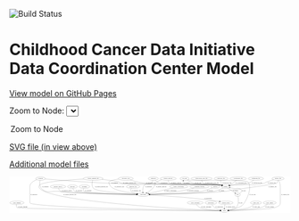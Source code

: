 <link rel='stylesheet' href="assets/style.css">
<link rel='stylesheet' href="https://unpkg.com/leaflet@1.5.1/dist/leaflet.css" integrity="sha512-xwE/Az9zrjBIphAcBb3F6JVqxf46+CDLwfLMHloNu6KEQCAWi6HcDUbeOfBIptF7tcCzusKFjFw2yuvEpDL9wQ==" crossorigin="">
<script type="text/javascript" src="https://code.jquery.com/jquery-3.2.1.min.js"></script>
<script type="text/javascript"  src="https://unpkg.com/leaflet@1.5.1/dist/leaflet.js"></script>
<script type="text/javascript" src="assets/actions.js"></script>

![Build Status](https://github.com/CBIIT/ccdi-dcc-model/actions/workflows/model-test-and-deploy.yml/badge.svg)

# Childhood Cancer Data Initiative Data Coordination Center Model

[View model on GitHub Pages](https://cbiit.github.io/ccdi-dcc-model/)



Zoom to Node: <select id="node_select">
  <option value="">Zoom to Node</option>
</select>
<div id="model"></div>

<p>
<a href="./model-desc/ccdi-dcc-model.svg">SVG file (in view above)</a>
<p>
<a href="./model-desc">Additional model files</a>
<div id='graph' style='display:off;'>
<svg width="3028pt" height="392pt"
 viewBox="0.00 0.00 3028.34 392.00" xmlns="http://www.w3.org/2000/svg" xmlns:xlink="http://www.w3.org/1999/xlink">
<g id="graph0" class="graph" transform="scale(1 1) rotate(0) translate(4 388)">
<title>Perl</title>
<polygon fill="#ffffff" stroke="transparent" points="-4,4 -4,-388 3024.3431,-388 3024.3431,4 -4,4"/>
<!-- treatment -->
<g id="node1" class="node">
<title>treatment</title>
<ellipse fill="none" stroke="#000000" cx="804.3431" cy="-279" rx="57.6901" ry="18"/>
<text text-anchor="middle" x="804.3431" y="-275.3" font-family="Times,serif" font-size="14.00" fill="#000000">treatment</text>
</g>
<!-- participant -->
<g id="node23" class="node">
<title>participant</title>
<ellipse fill="none" stroke="#000000" cx="1437.3431" cy="-192" rx="62.2891" ry="18"/>
<text text-anchor="middle" x="1437.3431" y="-188.3" font-family="Times,serif" font-size="14.00" fill="#000000">participant</text>
</g>
<!-- treatment&#45;&gt;participant -->
<g id="edge11" class="edge">
<title>treatment&#45;&gt;participant</title>
<path fill="none" stroke="#000000" d="M795.7938,-260.7144C792.1071,-249.8442 790.2592,-236.5521 798.3431,-228 817.5285,-207.7034 1200.8317,-197.0806 1364.3951,-193.4571"/>
<polygon fill="#000000" stroke="#000000" points="1364.9237,-196.9465 1374.8448,-193.2285 1364.7706,-189.9481 1364.9237,-196.9465"/>
<text text-anchor="middle" x="845.3431" y="-231.8" font-family="Times,serif" font-size="14.00" fill="#000000">of_treatment</text>
</g>
<!-- diagnosis -->
<g id="node2" class="node">
<title>diagnosis</title>
<ellipse fill="none" stroke="#000000" cx="1546.3431" cy="-366" rx="54.6905" ry="18"/>
<text text-anchor="middle" x="1546.3431" y="-362.3" font-family="Times,serif" font-size="14.00" fill="#000000">diagnosis</text>
</g>
<!-- sample -->
<g id="node7" class="node">
<title>sample</title>
<ellipse fill="none" stroke="#000000" cx="2324.3431" cy="-279" rx="44.393" ry="18"/>
<text text-anchor="middle" x="2324.3431" y="-275.3" font-family="Times,serif" font-size="14.00" fill="#000000">sample</text>
</g>
<!-- diagnosis&#45;&gt;sample -->
<g id="edge6" class="edge">
<title>diagnosis&#45;&gt;sample</title>
<path fill="none" stroke="#000000" d="M1564.1849,-348.7612C1577.8128,-336.821 1597.7088,-321.8822 1618.3431,-315 1687.1975,-292.035 2199.9002,-309.8145 2271.3431,-297 2275.0525,-296.3347 2278.8544,-295.4578 2282.6355,-294.4488"/>
<polygon fill="#000000" stroke="#000000" points="2283.9228,-297.718 2292.5183,-291.5238 2281.9361,-291.0058 2283.9228,-297.718"/>
<text text-anchor="middle" x="1662.8431" y="-318.8" font-family="Times,serif" font-size="14.00" fill="#000000">of_diagnosis</text>
</g>
<!-- diagnosis&#45;&gt;participant -->
<g id="edge5" class="edge">
<title>diagnosis&#45;&gt;participant</title>
<path fill="none" stroke="#000000" d="M1542.4561,-347.9776C1539.1643,-336.9275 1533.3308,-323.3453 1523.3431,-315 1498.0313,-293.8503 1473.3197,-321.5974 1451.3431,-297 1432.8547,-276.3067 1431.2973,-243.5291 1433.1351,-220.1017"/>
<polygon fill="#000000" stroke="#000000" points="1436.625,-220.3791 1434.1698,-210.0727 1429.662,-219.6606 1436.625,-220.3791"/>
<text text-anchor="middle" x="1495.8431" y="-275.3" font-family="Times,serif" font-size="14.00" fill="#000000">of_diagnosis</text>
</g>
<!-- study_funding -->
<g id="node3" class="node">
<title>study_funding</title>
<ellipse fill="none" stroke="#000000" cx="77.3431" cy="-105" rx="77.1866" ry="18"/>
<text text-anchor="middle" x="77.3431" y="-101.3" font-family="Times,serif" font-size="14.00" fill="#000000">study_funding</text>
</g>
<!-- study -->
<g id="node12" class="node">
<title>study</title>
<ellipse fill="none" stroke="#000000" cx="2312.3431" cy="-18" rx="36.2938" ry="18"/>
<text text-anchor="middle" x="2312.3431" y="-14.3" font-family="Times,serif" font-size="14.00" fill="#000000">study</text>
</g>
<!-- study_funding&#45;&gt;study -->
<g id="edge25" class="edge">
<title>study_funding&#45;&gt;study</title>
<path fill="none" stroke="#000000" d="M72.0809,-86.9988C70.0574,-75.9572 69.9374,-62.3765 78.3431,-54 98.4218,-33.9913 1945.8606,-20.4983 2265.4904,-18.3127"/>
<polygon fill="#000000" stroke="#000000" points="2265.8093,-21.8107 2275.7852,-18.2426 2265.7616,-14.8108 2265.8093,-21.8107"/>
<text text-anchor="middle" x="140.3431" y="-57.8" font-family="Times,serif" font-size="14.00" fill="#000000">of_study_funding</text>
</g>
<!-- sequencing_file -->
<g id="node4" class="node">
<title>sequencing_file</title>
<ellipse fill="none" stroke="#000000" cx="2651.3431" cy="-366" rx="83.3857" ry="18"/>
<text text-anchor="middle" x="2651.3431" y="-362.3" font-family="Times,serif" font-size="14.00" fill="#000000">sequencing_file</text>
</g>
<!-- sequencing_file&#45;&gt;sample -->
<g id="edge30" class="edge">
<title>sequencing_file&#45;&gt;sample</title>
<path fill="none" stroke="#000000" d="M2628.2104,-348.5777C2611.6118,-337.0353 2588.224,-322.6579 2565.3431,-315 2496.6455,-292.008 2474.7743,-309.0662 2403.3431,-297 2393.1485,-295.2779 2382.2957,-293.0609 2372.003,-290.7751"/>
<polygon fill="#000000" stroke="#000000" points="2372.4699,-287.2919 2361.9422,-288.4822 2370.9144,-294.1169 2372.4699,-287.2919"/>
<text text-anchor="middle" x="2663.8431" y="-318.8" font-family="Times,serif" font-size="14.00" fill="#000000">of_sequencing_file</text>
</g>
<!-- family_relationship -->
<g id="node5" class="node">
<title>family_relationship</title>
<ellipse fill="none" stroke="#000000" cx="1820.3431" cy="-279" rx="100.1823" ry="18"/>
<text text-anchor="middle" x="1820.3431" y="-275.3" font-family="Times,serif" font-size="14.00" fill="#000000">family_relationship</text>
</g>
<!-- family_relationship&#45;&gt;participant -->
<g id="edge27" class="edge">
<title>family_relationship&#45;&gt;participant</title>
<path fill="none" stroke="#000000" d="M1757.9552,-264.8283C1685.7287,-248.4218 1567.6363,-221.5966 1496.7162,-205.4868"/>
<polygon fill="#000000" stroke="#000000" points="1497.1328,-201.9924 1486.6059,-203.1902 1495.5822,-208.8185 1497.1328,-201.9924"/>
<text text-anchor="middle" x="1730.8431" y="-231.8" font-family="Times,serif" font-size="14.00" fill="#000000">of_family_relationship</text>
</g>
<!-- genetic_analysis -->
<g id="node6" class="node">
<title>genetic_analysis</title>
<ellipse fill="none" stroke="#000000" cx="1706.3431" cy="-366" rx="87.9851" ry="18"/>
<text text-anchor="middle" x="1706.3431" y="-362.3" font-family="Times,serif" font-size="14.00" fill="#000000">genetic_analysis</text>
</g>
<!-- genetic_analysis&#45;&gt;sample -->
<g id="edge9" class="edge">
<title>genetic_analysis&#45;&gt;sample</title>
<path fill="none" stroke="#000000" d="M1706.9703,-347.9207C1708.407,-336.5518 1712.2946,-322.6355 1722.3431,-315 1746.6407,-296.5371 2241.3203,-302.466 2271.3431,-297 2275.0508,-296.325 2278.8514,-295.4414 2282.6317,-294.4279"/>
<polygon fill="#000000" stroke="#000000" points="2283.922,-297.696 2292.5132,-291.4959 2281.9307,-290.9852 2283.922,-297.696"/>
<text text-anchor="middle" x="1792.3431" y="-318.8" font-family="Times,serif" font-size="14.00" fill="#000000">of_genetic_analysis</text>
</g>
<!-- genetic_analysis&#45;&gt;participant -->
<g id="edge10" class="edge">
<title>genetic_analysis&#45;&gt;participant</title>
<path fill="none" stroke="#000000" d="M1638.6995,-354.457C1620.5005,-349.1098 1601.6411,-341.3218 1586.3431,-330 1556.7173,-308.0744 1566.3756,-287.0908 1540.3431,-261 1521.5384,-242.1532 1496.8589,-225.4101 1476.372,-213.1379"/>
<polygon fill="#000000" stroke="#000000" points="1477.9828,-210.0252 1467.585,-207.9911 1474.4448,-216.0653 1477.9828,-210.0252"/>
<text text-anchor="middle" x="1631.3431" y="-275.3" font-family="Times,serif" font-size="14.00" fill="#000000">of_genetic_analysis</text>
</g>
<!-- cell_line -->
<g id="node9" class="node">
<title>cell_line</title>
<ellipse fill="none" stroke="#000000" cx="1883.3431" cy="-366" rx="49.2915" ry="18"/>
<text text-anchor="middle" x="1883.3431" y="-362.3" font-family="Times,serif" font-size="14.00" fill="#000000">cell_line</text>
</g>
<!-- sample&#45;&gt;cell_line -->
<g id="edge39" class="edge">
<title>sample&#45;&gt;cell_line</title>
<path fill="none" stroke="#000000" d="M2292.2181,-291.5222C2285.4194,-293.7144 2278.2189,-295.7048 2271.3431,-297 2249.4829,-301.1177 1886.7149,-298.9209 1871.3431,-315 1865.2235,-321.4012 1865.4942,-330.3099 1868.1798,-338.8931"/>
<polygon fill="#000000" stroke="#000000" points="1865,-340.3643 1872.026,-348.2944 1871.4788,-337.7137 1865,-340.3643"/>
<text text-anchor="middle" x="1907.8431" y="-318.8" font-family="Times,serif" font-size="14.00" fill="#000000">of_sample</text>
</g>
<!-- pdx -->
<g id="node16" class="node">
<title>pdx</title>
<ellipse fill="none" stroke="#000000" cx="2454.3431" cy="-192" rx="27.8951" ry="18"/>
<text text-anchor="middle" x="2454.3431" y="-188.3" font-family="Times,serif" font-size="14.00" fill="#000000">pdx</text>
</g>
<!-- sample&#45;&gt;pdx -->
<g id="edge38" class="edge">
<title>sample&#45;&gt;pdx</title>
<path fill="none" stroke="#000000" d="M2347.5845,-263.4461C2369.6027,-248.7109 2402.7069,-226.5566 2426.2071,-210.8295"/>
<polygon fill="#000000" stroke="#000000" points="2428.3364,-213.616 2434.7004,-205.1455 2424.4431,-207.7986 2428.3364,-213.616"/>
<text text-anchor="middle" x="2432.8431" y="-231.8" font-family="Times,serif" font-size="14.00" fill="#000000">of_sample</text>
</g>
<!-- sample&#45;&gt;participant -->
<g id="edge40" class="edge">
<title>sample&#45;&gt;participant</title>
<path fill="none" stroke="#000000" d="M2296.9266,-264.6303C2272.1701,-252.438 2234.3602,-235.7311 2199.3431,-228 2133.2559,-213.4091 1686.8956,-199.1672 1509.6649,-194.0193"/>
<polygon fill="#000000" stroke="#000000" points="1509.7494,-190.5204 1499.6524,-193.7299 1509.547,-197.5175 1509.7494,-190.5204"/>
<text text-anchor="middle" x="2280.8431" y="-231.8" font-family="Times,serif" font-size="14.00" fill="#000000">of_sample</text>
</g>
<!-- treatment_response -->
<g id="node8" class="node">
<title>treatment_response</title>
<ellipse fill="none" stroke="#000000" cx="2043.3431" cy="-279" rx="104.7816" ry="18"/>
<text text-anchor="middle" x="2043.3431" y="-275.3" font-family="Times,serif" font-size="14.00" fill="#000000">treatment_response</text>
</g>
<!-- treatment_response&#45;&gt;participant -->
<g id="edge23" class="edge">
<title>treatment_response&#45;&gt;participant</title>
<path fill="none" stroke="#000000" d="M1985.3688,-263.999C1939.3016,-252.587 1873.0774,-237.3078 1814.3431,-228 1708.7514,-211.2665 1585.2014,-201.2664 1509.1053,-196.197"/>
<polygon fill="#000000" stroke="#000000" points="1508.8971,-192.6759 1498.6895,-195.5142 1508.4391,-199.6609 1508.8971,-192.6759"/>
<text text-anchor="middle" x="1973.3431" y="-231.8" font-family="Times,serif" font-size="14.00" fill="#000000">of_treatment_response</text>
</g>
<!-- cell_line&#45;&gt;sample -->
<g id="edge2" class="edge">
<title>cell_line&#45;&gt;sample</title>
<path fill="none" stroke="#000000" d="M1908.5729,-350.2674C1929.1918,-338.2848 1959.5373,-322.5963 1988.3431,-315 2110.209,-282.8632 2147.711,-321.4776 2271.3431,-297 2274.9893,-296.2781 2278.7291,-295.3701 2282.4532,-294.3477"/>
<polygon fill="#000000" stroke="#000000" points="2283.6268,-297.6498 2292.199,-291.4234 2281.615,-290.9451 2283.6268,-297.6498"/>
<text text-anchor="middle" x="2028.8431" y="-318.8" font-family="Times,serif" font-size="14.00" fill="#000000">of_cell_line</text>
</g>
<!-- cell_line&#45;&gt;study -->
<g id="edge1" class="edge">
<title>cell_line&#45;&gt;study</title>
<path fill="none" stroke="#000000" d="M1918.865,-353.3106C1926.2094,-351.1603 1933.959,-349.2286 1941.3431,-348 1975.5539,-342.3077 2541.176,-354.8743 2565.3431,-330 2613.1299,-280.8149 2563.293,-149.8496 2514.3431,-87 2496.592,-64.2082 2485.0942,-64.9064 2458.3431,-54 2425.5816,-40.643 2386.5911,-31.3391 2357.1478,-25.5403"/>
<polygon fill="#000000" stroke="#000000" points="2357.6362,-22.0704 2347.1574,-23.6344 2356.3244,-28.9464 2357.6362,-22.0704"/>
<text text-anchor="middle" x="2614.8431" y="-188.3" font-family="Times,serif" font-size="14.00" fill="#000000">of_cell_line</text>
</g>
<!-- consent_group -->
<g id="node10" class="node">
<title>consent_group</title>
<ellipse fill="none" stroke="#000000" cx="2326.3431" cy="-105" rx="79.0865" ry="18"/>
<text text-anchor="middle" x="2326.3431" y="-101.3" font-family="Times,serif" font-size="14.00" fill="#000000">consent_group</text>
</g>
<!-- consent_group&#45;&gt;study -->
<g id="edge3" class="edge">
<title>consent_group&#45;&gt;study</title>
<path fill="none" stroke="#000000" d="M2318.5435,-87.0075C2316.4481,-81.3513 2314.4561,-75.0113 2313.3431,-69 2311.9843,-61.6609 2311.4118,-53.6264 2311.2552,-46.1499"/>
<polygon fill="#000000" stroke="#000000" points="2314.7552,-46.0884 2311.272,-36.0825 2307.7552,-46.0766 2314.7552,-46.0884"/>
<text text-anchor="middle" x="2376.8431" y="-57.8" font-family="Times,serif" font-size="14.00" fill="#000000">of_consent_group</text>
</g>
<!-- study_personnel -->
<g id="node11" class="node">
<title>study_personnel</title>
<ellipse fill="none" stroke="#000000" cx="1998.3431" cy="-105" rx="87.1846" ry="18"/>
<text text-anchor="middle" x="1998.3431" y="-101.3" font-family="Times,serif" font-size="14.00" fill="#000000">study_personnel</text>
</g>
<!-- study_personnel&#45;&gt;study -->
<g id="edge26" class="edge">
<title>study_personnel&#45;&gt;study</title>
<path fill="none" stroke="#000000" d="M2010.403,-86.8737C2019.0106,-75.485 2031.6384,-61.5642 2046.3431,-54 2083.663,-34.8024 2200.1418,-24.7981 2265.9179,-20.5539"/>
<polygon fill="#000000" stroke="#000000" points="2266.2575,-24.0396 2276.0193,-19.9216 2265.8202,-17.0532 2266.2575,-24.0396"/>
<text text-anchor="middle" x="2115.8431" y="-57.8" font-family="Times,serif" font-size="14.00" fill="#000000">of_study_personnel</text>
</g>
<!-- survival -->
<g id="node13" class="node">
<title>survival</title>
<ellipse fill="none" stroke="#000000" cx="2214.3431" cy="-279" rx="48.1917" ry="18"/>
<text text-anchor="middle" x="2214.3431" y="-275.3" font-family="Times,serif" font-size="14.00" fill="#000000">survival</text>
</g>
<!-- survival&#45;&gt;participant -->
<g id="edge22" class="edge">
<title>survival&#45;&gt;participant</title>
<path fill="none" stroke="#000000" d="M2181.9608,-265.5076C2151.2445,-253.379 2103.4987,-236.2442 2060.3431,-228 1956.8499,-208.2291 1650.9734,-197.7195 1509.9986,-193.8113"/>
<polygon fill="#000000" stroke="#000000" points="1509.8225,-190.3053 1499.7305,-193.5303 1509.6309,-197.3027 1509.8225,-190.3053"/>
<text text-anchor="middle" x="2155.8431" y="-231.8" font-family="Times,serif" font-size="14.00" fill="#000000">of_survival</text>
</g>
<!-- medical_history -->
<g id="node14" class="node">
<title>medical_history</title>
<ellipse fill="none" stroke="#000000" cx="519.3431" cy="-279" rx="85.2851" ry="18"/>
<text text-anchor="middle" x="519.3431" y="-275.3" font-family="Times,serif" font-size="14.00" fill="#000000">medical_history</text>
</g>
<!-- medical_history&#45;&gt;participant -->
<g id="edge4" class="edge">
<title>medical_history&#45;&gt;participant</title>
<path fill="none" stroke="#000000" d="M524.938,-260.8738C529.528,-249.3305 537.2709,-235.2331 549.3431,-228 584.079,-207.188 1159.1319,-196.2989 1364.8675,-193.0551"/>
<polygon fill="#000000" stroke="#000000" points="1365.0229,-196.5532 1374.9669,-192.8973 1364.9135,-189.554 1365.0229,-196.5532"/>
<text text-anchor="middle" x="617.3431" y="-231.8" font-family="Times,serif" font-size="14.00" fill="#000000">of_medical_history</text>
</g>
<!-- publication -->
<g id="node15" class="node">
<title>publication</title>
<ellipse fill="none" stroke="#000000" cx="2166.3431" cy="-105" rx="63.0888" ry="18"/>
<text text-anchor="middle" x="2166.3431" y="-101.3" font-family="Times,serif" font-size="14.00" fill="#000000">publication</text>
</g>
<!-- publication&#45;&gt;study -->
<g id="edge7" class="edge">
<title>publication&#45;&gt;study</title>
<path fill="none" stroke="#000000" d="M2176.198,-87.2149C2183.0817,-76.2594 2193.1979,-62.6936 2205.3431,-54 2223.8331,-40.7649 2247.5396,-32.1322 2267.9372,-26.6485"/>
<polygon fill="#000000" stroke="#000000" points="2268.805,-30.0393 2277.6474,-24.2031 2267.0954,-23.2513 2268.805,-30.0393"/>
<text text-anchor="middle" x="2256.3431" y="-57.8" font-family="Times,serif" font-size="14.00" fill="#000000">of_publication</text>
</g>
<!-- pdx&#45;&gt;sample -->
<g id="edge29" class="edge">
<title>pdx&#45;&gt;sample</title>
<path fill="none" stroke="#000000" d="M2475.0436,-204.4913C2489.69,-214.8937 2504.9866,-230.0451 2494.3431,-243 2468.1713,-274.8557 2443.6684,-252.4196 2403.3431,-261 2393.4368,-263.1079 2382.8538,-265.4539 2372.7583,-267.7373"/>
<polygon fill="#000000" stroke="#000000" points="2371.842,-264.3563 2362.8684,-269.9888 2373.3959,-271.1817 2371.842,-264.3563"/>
<text text-anchor="middle" x="2521.3431" y="-231.8" font-family="Times,serif" font-size="14.00" fill="#000000">of_pdx</text>
</g>
<!-- pdx&#45;&gt;study -->
<g id="edge28" class="edge">
<title>pdx&#45;&gt;study</title>
<path fill="none" stroke="#000000" d="M2458.3237,-173.9136C2463.5526,-144.9865 2469.0047,-88.1066 2440.3431,-54 2429.5553,-41.1627 2389.7898,-31.3019 2357.4097,-25.1735"/>
<polygon fill="#000000" stroke="#000000" points="2357.6675,-21.663 2347.2024,-23.3158 2356.4141,-28.5498 2357.6675,-21.663"/>
<text text-anchor="middle" x="2486.3431" y="-101.3" font-family="Times,serif" font-size="14.00" fill="#000000">of_pdx</text>
</g>
<!-- exposure -->
<g id="node17" class="node">
<title>exposure</title>
<ellipse fill="none" stroke="#000000" cx="675.3431" cy="-279" rx="53.0913" ry="18"/>
<text text-anchor="middle" x="675.3431" y="-275.3" font-family="Times,serif" font-size="14.00" fill="#000000">exposure</text>
</g>
<!-- exposure&#45;&gt;participant -->
<g id="edge31" class="edge">
<title>exposure&#45;&gt;participant</title>
<path fill="none" stroke="#000000" d="M679.9139,-260.9594C683.8431,-249.4533 690.7614,-235.3652 702.3431,-228 729.9709,-210.4308 1184.758,-197.913 1364.7955,-193.6241"/>
<polygon fill="#000000" stroke="#000000" points="1365.0503,-197.1192 1374.9647,-193.3837 1364.8848,-190.1211 1365.0503,-197.1192"/>
<text text-anchor="middle" x="745.8431" y="-231.8" font-family="Times,serif" font-size="14.00" fill="#000000">of_exposure</text>
</g>
<!-- methylation_array_file -->
<g id="node18" class="node">
<title>methylation_array_file</title>
<ellipse fill="none" stroke="#000000" cx="2066.3431" cy="-366" rx="115.8798" ry="18"/>
<text text-anchor="middle" x="2066.3431" y="-362.3" font-family="Times,serif" font-size="14.00" fill="#000000">methylation_array_file</text>
</g>
<!-- methylation_array_file&#45;&gt;sample -->
<g id="edge24" class="edge">
<title>methylation_array_file&#45;&gt;sample</title>
<path fill="none" stroke="#000000" d="M2068.2865,-347.7996C2070.4991,-336.5311 2075.2298,-322.7735 2085.3431,-315 2118.2674,-289.6931 2230.7458,-305.7352 2271.3431,-297 2274.9265,-296.229 2278.6044,-295.2944 2282.2714,-294.2612"/>
<polygon fill="#000000" stroke="#000000" points="2283.3298,-297.5977 2291.8796,-291.3405 2281.2939,-290.9003 2283.3298,-297.5977"/>
<text text-anchor="middle" x="2176.8431" y="-318.8" font-family="Times,serif" font-size="14.00" fill="#000000">of_methylation_array_file</text>
</g>
<!-- generic_file -->
<g id="node19" class="node">
<title>generic_file</title>
<ellipse fill="none" stroke="#000000" cx="2889.3431" cy="-366" rx="65.7887" ry="18"/>
<text text-anchor="middle" x="2889.3431" y="-362.3" font-family="Times,serif" font-size="14.00" fill="#000000">generic_file</text>
</g>
<!-- generic_file&#45;&gt;sample -->
<g id="edge37" class="edge">
<title>generic_file&#45;&gt;sample</title>
<path fill="none" stroke="#000000" d="M2842.4974,-353.2822C2820.1537,-346.8776 2793.1622,-338.6454 2769.3431,-330 2753.4347,-324.2259 2750.8229,-318.8518 2734.3431,-315 2590.8812,-281.4684 2549.2471,-317.4384 2403.3431,-297 2392.8918,-295.536 2381.7813,-293.3841 2371.2957,-291.0733"/>
<polygon fill="#000000" stroke="#000000" points="2372.0046,-287.6451 2361.4758,-288.8264 2370.4432,-294.4688 2372.0046,-287.6451"/>
<text text-anchor="middle" x="2822.3431" y="-318.8" font-family="Times,serif" font-size="14.00" fill="#000000">of_generic_file</text>
</g>
<!-- generic_file&#45;&gt;study -->
<g id="edge36" class="edge">
<title>generic_file&#45;&gt;study</title>
<path fill="none" stroke="#000000" d="M2897.6678,-348.1C2904.9403,-330.8051 2914.3431,-303.6732 2914.3431,-279 2914.3431,-279 2914.3431,-279 2914.3431,-105 2914.3431,-71.3365 2889.3195,-67.1796 2858.3431,-54 2813.0602,-34.7334 2483.3679,-23.0706 2359.345,-19.325"/>
<polygon fill="#000000" stroke="#000000" points="2359.137,-15.8173 2349.0371,-19.0176 2358.9283,-22.8142 2359.137,-15.8173"/>
<text text-anchor="middle" x="2967.3431" y="-188.3" font-family="Times,serif" font-size="14.00" fill="#000000">of_generic_file</text>
</g>
<!-- generic_file&#45;&gt;participant -->
<g id="edge35" class="edge">
<title>generic_file&#45;&gt;participant</title>
<path fill="none" stroke="#000000" d="M2889.0994,-347.862C2887.9423,-336.7657 2884.5375,-323.1756 2875.3431,-315 2865.3909,-306.1505 2414.4732,-245.2275 2401.3431,-243 2365.6776,-236.9494 2357.2875,-232.08 2321.3431,-228 2164.8151,-210.2327 1691.5849,-197.8253 1509.6662,-193.5953"/>
<polygon fill="#000000" stroke="#000000" points="1509.7431,-190.0962 1499.6649,-193.3642 1509.5813,-197.0944 1509.7431,-190.0962"/>
<text text-anchor="middle" x="2830.3431" y="-275.3" font-family="Times,serif" font-size="14.00" fill="#000000">of_generic_file</text>
</g>
<!-- clinical_measure_file -->
<g id="node20" class="node">
<title>clinical_measure_file</title>
<ellipse fill="none" stroke="#000000" cx="898.3431" cy="-366" rx="108.5808" ry="18"/>
<text text-anchor="middle" x="898.3431" y="-362.3" font-family="Times,serif" font-size="14.00" fill="#000000">clinical_measure_file</text>
</g>
<!-- clinical_measure_file&#45;&gt;sample -->
<g id="edge15" class="edge">
<title>clinical_measure_file&#45;&gt;sample</title>
<path fill="none" stroke="#000000" d="M992.8832,-357.0536C1059.0545,-350.1499 1141.3019,-340.1006 1174.3431,-330 1188.599,-325.642 1189.8642,-318.5472 1204.3431,-315 1319.5098,-286.7853 2154.523,-317.3097 2271.3431,-297 2275.056,-296.3545 2278.8603,-295.4915 2282.6431,-294.4917"/>
<polygon fill="#000000" stroke="#000000" points="2283.9241,-297.7631 2292.5284,-291.5811 2281.947,-291.0481 2283.9241,-297.7631"/>
<text text-anchor="middle" x="1290.3431" y="-318.8" font-family="Times,serif" font-size="14.00" fill="#000000">of_clinical_measure_file</text>
</g>
<!-- clinical_measure_file&#45;&gt;study -->
<g id="edge16" class="edge">
<title>clinical_measure_file&#45;&gt;study</title>
<path fill="none" stroke="#000000" d="M794.0806,-360.9149C636.3639,-352.1416 352.128,-331.6855 321.3431,-297 310.7223,-285.0334 310.9446,-273.1602 321.3431,-261 452.4701,-107.6582 1977.9925,-32.7999 2265.7017,-19.9988"/>
<polygon fill="#000000" stroke="#000000" points="2265.9604,-23.4909 2275.7961,-19.5526 2265.6513,-16.4977 2265.9604,-23.4909"/>
<text text-anchor="middle" x="646.3431" y="-188.3" font-family="Times,serif" font-size="14.00" fill="#000000">of_clinical_measure_file</text>
</g>
<!-- clinical_measure_file&#45;&gt;participant -->
<g id="edge17" class="edge">
<title>clinical_measure_file&#45;&gt;participant</title>
<path fill="none" stroke="#000000" d="M892.5173,-347.8257C886.3204,-324.5829 880.0565,-284.5325 901.3431,-261 932.0256,-227.0805 1226.9467,-204.801 1365.7636,-196.1089"/>
<polygon fill="#000000" stroke="#000000" points="1366.121,-199.5935 1375.8854,-195.4819 1365.6882,-192.6069 1366.121,-199.5935"/>
<text text-anchor="middle" x="987.3431" y="-275.3" font-family="Times,serif" font-size="14.00" fill="#000000">of_clinical_measure_file</text>
</g>
<!-- pathology_file -->
<g id="node21" class="node">
<title>pathology_file</title>
<ellipse fill="none" stroke="#000000" cx="2276.3431" cy="-366" rx="76.0865" ry="18"/>
<text text-anchor="middle" x="2276.3431" y="-362.3" font-family="Times,serif" font-size="14.00" fill="#000000">pathology_file</text>
</g>
<!-- pathology_file&#45;&gt;sample -->
<g id="edge32" class="edge">
<title>pathology_file&#45;&gt;sample</title>
<path fill="none" stroke="#000000" d="M2272.9578,-347.605C2271.9848,-337.4669 2272.3057,-324.9566 2277.3431,-315 2280.2664,-309.2221 2284.5973,-304.1077 2289.4659,-299.6803"/>
<polygon fill="#000000" stroke="#000000" points="2291.8216,-302.2777 2297.4343,-293.2916 2287.4429,-296.8162 2291.8216,-302.2777"/>
<text text-anchor="middle" x="2338.3431" y="-318.8" font-family="Times,serif" font-size="14.00" fill="#000000">of_pathology_file</text>
</g>
<!-- cytogenomic_file -->
<g id="node22" class="node">
<title>cytogenomic_file</title>
<ellipse fill="none" stroke="#000000" cx="2460.3431" cy="-366" rx="89.8845" ry="18"/>
<text text-anchor="middle" x="2460.3431" y="-362.3" font-family="Times,serif" font-size="14.00" fill="#000000">cytogenomic_file</text>
</g>
<!-- cytogenomic_file&#45;&gt;sample -->
<g id="edge14" class="edge">
<title>cytogenomic_file&#45;&gt;sample</title>
<path fill="none" stroke="#000000" d="M2441.524,-348.1565C2429.927,-337.7128 2414.4325,-324.713 2399.3431,-315 2388.6217,-308.0986 2376.3758,-301.676 2364.9318,-296.2226"/>
<polygon fill="#000000" stroke="#000000" points="2366.1034,-292.9081 2355.5585,-291.8805 2363.1611,-299.2596 2366.1034,-292.9081"/>
<text text-anchor="middle" x="2489.8431" y="-318.8" font-family="Times,serif" font-size="14.00" fill="#000000">of_cytogenomic_file</text>
</g>
<!-- participant&#45;&gt;consent_group -->
<g id="edge13" class="edge">
<title>participant&#45;&gt;consent_group</title>
<path fill="none" stroke="#000000" d="M1499.1751,-189.1189C1633.998,-182.3018 1964.316,-162.6919 2238.3431,-123 2245.083,-122.0237 2252.0844,-120.8567 2259.0618,-119.5925"/>
<polygon fill="#000000" stroke="#000000" points="2260.0523,-122.9677 2269.2341,-117.6815 2258.7598,-116.0881 2260.0523,-122.9677"/>
<text text-anchor="middle" x="2135.8431" y="-144.8" font-family="Times,serif" font-size="14.00" fill="#000000">of_participant</text>
</g>
<!-- radiology_file -->
<g id="node24" class="node">
<title>radiology_file</title>
<ellipse fill="none" stroke="#000000" cx="1328.3431" cy="-279" rx="73.387" ry="18"/>
<text text-anchor="middle" x="1328.3431" y="-275.3" font-family="Times,serif" font-size="14.00" fill="#000000">radiology_file</text>
</g>
<!-- radiology_file&#45;&gt;participant -->
<g id="edge18" class="edge">
<title>radiology_file&#45;&gt;participant</title>
<path fill="none" stroke="#000000" d="M1311.5426,-261.3902C1303.7296,-251.0294 1297.6788,-238.0346 1305.3431,-228 1313.9201,-216.7707 1343.0344,-208.2034 1371.7447,-202.2492"/>
<polygon fill="#000000" stroke="#000000" points="1372.7172,-205.6248 1381.8487,-200.252 1371.3598,-198.7576 1372.7172,-205.6248"/>
<text text-anchor="middle" x="1364.3431" y="-231.8" font-family="Times,serif" font-size="14.00" fill="#000000">of_radiology_file</text>
</g>
<!-- study_arm -->
<g id="node25" class="node">
<title>study_arm</title>
<ellipse fill="none" stroke="#000000" cx="2652.3431" cy="-105" rx="59.5901" ry="18"/>
<text text-anchor="middle" x="2652.3431" y="-101.3" font-family="Times,serif" font-size="14.00" fill="#000000">study_arm</text>
</g>
<!-- study_arm&#45;&gt;study -->
<g id="edge12" class="edge">
<title>study_arm&#45;&gt;study</title>
<path fill="none" stroke="#000000" d="M2633.0806,-87.9282C2618.9382,-76.3924 2598.7169,-61.8783 2578.3431,-54 2539.2513,-38.8837 2423.7681,-27.2366 2358.5455,-21.6466"/>
<polygon fill="#000000" stroke="#000000" points="2358.7874,-18.1546 2348.5287,-20.8018 2358.1991,-25.1299 2358.7874,-18.1546"/>
<text text-anchor="middle" x="2654.8431" y="-57.8" font-family="Times,serif" font-size="14.00" fill="#000000">of_study_arm</text>
</g>
<!-- study_admin -->
<g id="node26" class="node">
<title>study_admin</title>
<ellipse fill="none" stroke="#000000" cx="2800.3431" cy="-105" rx="70.3881" ry="18"/>
<text text-anchor="middle" x="2800.3431" y="-101.3" font-family="Times,serif" font-size="14.00" fill="#000000">study_admin</text>
</g>
<!-- study_admin&#45;&gt;study -->
<g id="edge8" class="edge">
<title>study_admin&#45;&gt;study</title>
<path fill="none" stroke="#000000" d="M2775.9365,-87.9601C2757.8666,-76.2813 2732.1762,-61.5797 2707.3431,-54 2643.357,-34.4696 2448.945,-23.8473 2358.9584,-19.8618"/>
<polygon fill="#000000" stroke="#000000" points="2358.9179,-16.3568 2348.7754,-19.4194 2358.614,-23.3502 2358.9179,-16.3568"/>
<text text-anchor="middle" x="2797.8431" y="-57.8" font-family="Times,serif" font-size="14.00" fill="#000000">of_study_admin</text>
</g>
<!-- synonym -->
<g id="node27" class="node">
<title>synonym</title>
<ellipse fill="none" stroke="#000000" cx="331.3431" cy="-366" rx="51.9908" ry="18"/>
<text text-anchor="middle" x="331.3431" y="-362.3" font-family="Times,serif" font-size="14.00" fill="#000000">synonym</text>
</g>
<!-- synonym&#45;&gt;sample -->
<g id="edge19" class="edge">
<title>synonym&#45;&gt;sample</title>
<path fill="none" stroke="#000000" d="M382.0389,-361.6502C503.3918,-351.4392 820.2142,-325.971 1085.3431,-315 1217.0234,-309.5511 2141.4788,-319.4643 2271.3431,-297 2275.0566,-296.3576 2278.8612,-295.4968 2282.6442,-294.4985"/>
<polygon fill="#000000" stroke="#000000" points="2283.9243,-297.7703 2292.53,-291.5901 2281.9487,-291.0548 2283.9243,-297.7703"/>
<text text-anchor="middle" x="1127.8431" y="-318.8" font-family="Times,serif" font-size="14.00" fill="#000000">of_synonym</text>
</g>
<!-- synonym&#45;&gt;study -->
<g id="edge20" class="edge">
<title>synonym&#45;&gt;study</title>
<path fill="none" stroke="#000000" d="M291.7667,-354.1797C258.5013,-341.5124 216.3431,-317.8042 216.3431,-279 216.3431,-279 216.3431,-279 216.3431,-105 216.3431,-51.9378 1954.2892,-23.3733 2265.0714,-18.6896"/>
<polygon fill="#000000" stroke="#000000" points="2265.5732,-22.1825 2275.5196,-18.533 2265.4683,-15.1833 2265.5732,-22.1825"/>
<text text-anchor="middle" x="258.8431" y="-188.3" font-family="Times,serif" font-size="14.00" fill="#000000">of_synonym</text>
</g>
<!-- synonym&#45;&gt;participant -->
<g id="edge21" class="edge">
<title>synonym&#45;&gt;participant</title>
<path fill="none" stroke="#000000" d="M326.8957,-347.8013C322.3945,-324.532 318.8159,-284.4531 340.3431,-261 398.5964,-197.5352 445.6746,-237.0631 531.3431,-228 692.3746,-210.9642 1179.7281,-198.0592 1364.8996,-193.6483"/>
<polygon fill="#000000" stroke="#000000" points="1365.1594,-197.1432 1375.0736,-193.4073 1364.9935,-190.1452 1365.1594,-197.1432"/>
<text text-anchor="middle" x="382.8431" y="-275.3" font-family="Times,serif" font-size="14.00" fill="#000000">of_synonym</text>
</g>
<!-- laboratory_test -->
<g id="node28" class="node">
<title>laboratory_test</title>
<ellipse fill="none" stroke="#000000" cx="1249.3431" cy="-366" rx="81.7856" ry="18"/>
<text text-anchor="middle" x="1249.3431" y="-362.3" font-family="Times,serif" font-size="14.00" fill="#000000">laboratory_test</text>
</g>
<!-- laboratory_test&#45;&gt;sample -->
<g id="edge33" class="edge">
<title>laboratory_test&#45;&gt;sample</title>
<path fill="none" stroke="#000000" d="M1296.6379,-351.1264C1338.0255,-338.8761 1400.0134,-322.3673 1455.3431,-315 1635.1338,-291.0604 2092.7274,-328.5307 2271.3431,-297 2275.0544,-296.3449 2278.8574,-295.4751 2282.6394,-294.4709"/>
<polygon fill="#000000" stroke="#000000" points="2283.9235,-297.7412 2292.5235,-291.5533 2281.9417,-291.0276 2283.9235,-297.7412"/>
<text text-anchor="middle" x="1520.8431" y="-318.8" font-family="Times,serif" font-size="14.00" fill="#000000">of_laboratory_test</text>
</g>
<!-- laboratory_test&#45;&gt;participant -->
<g id="edge34" class="edge">
<title>laboratory_test&#45;&gt;participant</title>
<path fill="none" stroke="#000000" d="M1171.4846,-360.1217C1129.0441,-355.1221 1082.5266,-346.0812 1069.3431,-330 1065.1165,-324.8444 1067.0397,-321.2561 1069.3431,-315 1080.2362,-285.4143 1088.2721,-277.1596 1115.3431,-261 1157.7127,-235.7082 1289.3449,-213.1526 1370.5988,-201.1424"/>
<polygon fill="#000000" stroke="#000000" points="1371.3487,-204.57 1380.7371,-199.6599 1370.3358,-197.6437 1371.3487,-204.57"/>
<text text-anchor="middle" x="1180.8431" y="-275.3" font-family="Times,serif" font-size="14.00" fill="#000000">of_laboratory_test</text>
</g>
</g>
</svg>
</div>
